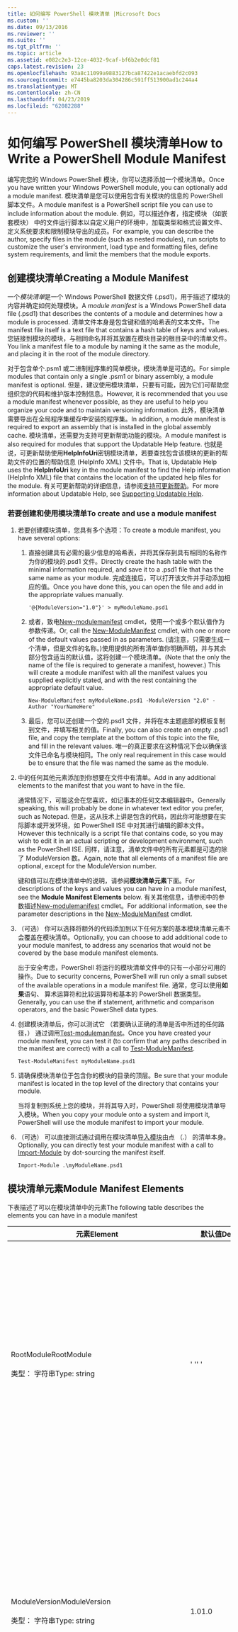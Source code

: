 ```yaml
---
title: 如何编写 PowerShell 模块清单 |Microsoft Docs
ms.custom: ''
ms.date: 09/13/2016
ms.reviewer: ''
ms.suite: ''
ms.tgt_pltfrm: ''
ms.topic: article
ms.assetid: e082c2e3-12ce-4032-9caf-bf6b2e0dcf81
caps.latest.revision: 23
ms.openlocfilehash: 93a8c11099a9883127bca87422e1acaebfd2c093
ms.sourcegitcommit: e7445ba8203da304286c591ff513900ad1c244a4
ms.translationtype: MT
ms.contentlocale: zh-CN
ms.lasthandoff: 04/23/2019
ms.locfileid: "62082288"
---
```

# <a name="how-to-write-a-powershell-module-manifest"></a><span data-ttu-id="a55bb-102">如何编写 PowerShell 模块清单</span><span class="sxs-lookup"><span data-stu-id="a55bb-102">How to Write a PowerShell Module Manifest</span></span>

<span data-ttu-id="a55bb-103">编写完您的 Windows PowerShell 模块，你可以选择添加一个模块清单。</span><span class="sxs-lookup"><span data-stu-id="a55bb-103">Once you have written your Windows PowerShell module, you can optionally add a module manifest.</span></span> <span data-ttu-id="a55bb-104">模块清单是您可以使用包含有关模块的信息的 PowerShell 脚本文件。</span><span class="sxs-lookup"><span data-stu-id="a55bb-104">A module manifest is a PowerShell script file you can use to include information about the module.</span></span> <span data-ttu-id="a55bb-105">例如，可以描述作者，指定模块 （如嵌套模块） 中的文件运行脚本以自定义用户的环境中，加载类型和格式设置文件、 定义系统要求和限制模块导出的成员。</span><span class="sxs-lookup"><span data-stu-id="a55bb-105">For example, you can describe the author, specify files in the module (such as nested modules), run scripts to customize the user's environment, load type and formatting files, define system requirements, and limit the members that the module exports.</span></span>

## <a name="creating-a-module-manifest"></a><span data-ttu-id="a55bb-106">创建模块清单</span><span class="sxs-lookup"><span data-stu-id="a55bb-106">Creating a Module Manifest</span></span>

<span data-ttu-id="a55bb-107">一个*模块清单*是一个 Windows PowerShell 数据文件 (.psd1)，用于描述了模块的内容并确定如何处理模块。</span><span class="sxs-lookup"><span data-stu-id="a55bb-107">A *module manifest* is a Windows PowerShell data file (.psd1) that describes the contents of a module and determines how a module is processed.</span></span> <span data-ttu-id="a55bb-108">清单文件本身是包含键和值的哈希表的文本文件。</span><span class="sxs-lookup"><span data-stu-id="a55bb-108">The manifest file itself is a text file that contains a hash table of keys and values.</span></span> <span data-ttu-id="a55bb-109">您链接到模块的模块，与相同命名并将其放置在模块目录的根目录中的清单文件。</span><span class="sxs-lookup"><span data-stu-id="a55bb-109">You link a manifest file to a module by naming it the same as the module, and placing it in the root of the module directory.</span></span>

<span data-ttu-id="a55bb-110">对于包含单个.psm1 或二进制程序集的简单模块，模块清单是可选的。</span><span class="sxs-lookup"><span data-stu-id="a55bb-110">For simple modules that contain only a single .psm1 or binary assembly, a module manifest is optional.</span></span> <span data-ttu-id="a55bb-111">但是，建议使用模块清单，只要有可能，因为它们可帮助您组织您的代码和维护版本控制信息。</span><span class="sxs-lookup"><span data-stu-id="a55bb-111">However, it is recommended that you use a module manifest whenever possible, as they are useful to help you organize your code and to maintain versioning information.</span></span> <span data-ttu-id="a55bb-112">此外，模块清单需要导出在全局程序集缓存中安装的程序集。</span><span class="sxs-lookup"><span data-stu-id="a55bb-112">In addition, a module manifest is required to export an assembly that is installed in the global assembly cache.</span></span> <span data-ttu-id="a55bb-113">模块清单，还需要为支持可更新帮助功能的模块。</span><span class="sxs-lookup"><span data-stu-id="a55bb-113">A module manifest is also required for modules that support the Updatable Help feature.</span></span> <span data-ttu-id="a55bb-114">也就是说，可更新帮助使用**HelpInfoUri**密钥模块清单，若要查找包含该模块的更新的帮助文件的位置的帮助信息 (HelpInfo XML) 文件中。</span><span class="sxs-lookup"><span data-stu-id="a55bb-114">That is, Updatable Help uses the **HelpInfoUri** key in the module manifest to find the Help information (HelpInfo XML) file that contains the location of the updated help files for the module.</span></span> <span data-ttu-id="a55bb-115">有关可更新帮助的详细信息，请参阅[支持可更新帮助](./supporting-updatable-help.md)。</span><span class="sxs-lookup"><span data-stu-id="a55bb-115">For more information about Updatable Help, see [Supporting Updatable Help](./supporting-updatable-help.md).</span></span>

### <a name="to-create-and-use-a-module-manifest"></a><span data-ttu-id="a55bb-116">若要创建和使用模块清单</span><span class="sxs-lookup"><span data-stu-id="a55bb-116">To create and use a module manifest</span></span>

1. <span data-ttu-id="a55bb-117">若要创建模块清单，您具有多个选项：</span><span class="sxs-lookup"><span data-stu-id="a55bb-117">To create a module manifest, you have several options:</span></span>

   1. <span data-ttu-id="a55bb-118">直接创建具有必需的最少信息的哈希表，并将其保存到具有相同的名称作为你的模块的.psd1 文件。</span><span class="sxs-lookup"><span data-stu-id="a55bb-118">Directly create the hash table with the minimal information required, and save it to a .psd1 file that has the same name as your module.</span></span> <span data-ttu-id="a55bb-119">完成连接后，可以打开该文件并手动添加相应的值。</span><span class="sxs-lookup"><span data-stu-id="a55bb-119">Once you have done this, you can open the file and add in the appropriate values manually.</span></span>

      `'@{ModuleVersion="1.0"}' > myModuleName.psd1`

   2. <span data-ttu-id="a55bb-120">或者，致电[New-modulemanifest](/powershell/module/Microsoft.PowerShell.Core/New-ModuleManifest) cmdlet，使用一个或多个默认值作为参数传递。</span><span class="sxs-lookup"><span data-stu-id="a55bb-120">Or, call the [New-ModuleManifest](/powershell/module/Microsoft.PowerShell.Core/New-ModuleManifest) cmdlet, with one or more of the default values passed in as parameters.</span></span> <span data-ttu-id="a55bb-121">(请注意，只需要生成一个清单，但是文件的名称。)使用提供的所有清单值你明确声明，并与其余部分包含适当的默认值，这将创建一个模块清单。</span><span class="sxs-lookup"><span data-stu-id="a55bb-121">(Note that the only the name of the file is required to generate a manifest, however.) This will create a module manifest with all the manifest values you supplied explicitly stated, and with the rest containing the appropriate default value.</span></span>

      `New-ModuleManifest myModuleName.psd1 -ModuleVersion "2.0" -Author "YourNameHere"`

   3. <span data-ttu-id="a55bb-122">最后，您可以还创建一个空的.psd1 文件，并将在本主题底部的模板复制到文件，并填写相关的值。</span><span class="sxs-lookup"><span data-stu-id="a55bb-122">Finally, you can also create an empty .psd1 file, and copy the template at the bottom of this topic into the file, and fill in the relevant values.</span></span> <span data-ttu-id="a55bb-123">唯一的真正要求在这种情况下会以确保该文件已命名与模块相同。</span><span class="sxs-lookup"><span data-stu-id="a55bb-123">The only real requirement in this case would be to ensure that the file was named the same as the module.</span></span>

2. <span data-ttu-id="a55bb-124">中的任何其他元素添加到你想要在文件中有清单。</span><span class="sxs-lookup"><span data-stu-id="a55bb-124">Add in any additional elements to the manifest that you want to have in the file.</span></span>

   <span data-ttu-id="a55bb-125">通常情况下，可能这会在您喜欢，如记事本的任何文本编辑器中。</span><span class="sxs-lookup"><span data-stu-id="a55bb-125">Generally speaking, this will probably be done in whatever text editor you prefer, such as Notepad.</span></span> <span data-ttu-id="a55bb-126">但是，这从技术上讲是包含的代码，因此你可能想要在实际脚本或开发环境，如 PowerShell ISE 中对其进行编辑的脚本文件。</span><span class="sxs-lookup"><span data-stu-id="a55bb-126">However this technically is a script file that contains code, so you may wish to edit it in an actual scripting or development environment, such as the PowerShell ISE.</span></span> <span data-ttu-id="a55bb-127">同样，请注意，清单文件中的所有元素都是可选的除了 ModuleVersion 数。</span><span class="sxs-lookup"><span data-stu-id="a55bb-127">Again, note that all elements of a manifest file are optional, except for the ModuleVersion number.</span></span>

   <span data-ttu-id="a55bb-128">键和值可以在模块清单中的说明，请参阅**模块清单元素**下面。</span><span class="sxs-lookup"><span data-stu-id="a55bb-128">For descriptions of the keys and values you can have in a module manifest, see the **Module Manifest Elements** below.</span></span> <span data-ttu-id="a55bb-129">有关其他信息，请参阅中的参数描述[New-modulemanifest](/powershell/module/Microsoft.PowerShell.Core/New-ModuleManifest) cmdlet。</span><span class="sxs-lookup"><span data-stu-id="a55bb-129">For additional information, see the parameter descriptions in the  [New-ModuleManifest](/powershell/module/Microsoft.PowerShell.Core/New-ModuleManifest) cmdlet.</span></span>

3. <span data-ttu-id="a55bb-130">（可选） 你可以选择将额外的代码添加到以下任何方案的基本模块清单元素不会覆盖在模块清单。</span><span class="sxs-lookup"><span data-stu-id="a55bb-130">Optionally, you can choose to add additional code to your module manifest, to address any scenarios that would not be covered by the base module manifest elements.</span></span>

   <span data-ttu-id="a55bb-131">出于安全考虑，PowerShell 将运行的模块清单文件中的只有一小部分可用的操作。</span><span class="sxs-lookup"><span data-stu-id="a55bb-131">Due to security concerns, PowerShell will run only a small subset of the available operations in a module manifest file.</span></span> <span data-ttu-id="a55bb-132">通常，您可以使用**如果**语句、 算术运算符和比较运算符和基本的 PowerShell 数据类型。</span><span class="sxs-lookup"><span data-stu-id="a55bb-132">Generally, you can use the **if** statement, arithmetic and comparison operators, and the basic PowerShell data types.</span></span>

4. <span data-ttu-id="a55bb-133">创建模块清单后，你可以测试它 （若要确认正确的清单是否中所述的任何路径，） 通过调用[Test-modulemanifest](/powershell/module/Microsoft.PowerShell.Core/Test-ModuleManifest)。</span><span class="sxs-lookup"><span data-stu-id="a55bb-133">Once you have created your module manifest, you can test it (to confirm that any paths described in the manifest are correct) with a call to [Test-ModuleManifest](/powershell/module/Microsoft.PowerShell.Core/Test-ModuleManifest).</span></span>

   `Test-ModuleManifest myModuleName.psd1`

5. <span data-ttu-id="a55bb-134">请确保模块清单位于包含你的模块的目录的顶层。</span><span class="sxs-lookup"><span data-stu-id="a55bb-134">Be sure that your module manifest is located in the top level of the directory that contains your module.</span></span>

   <span data-ttu-id="a55bb-135">当将复制到系统上您的模块，并将其导入时，PowerShell 将使用模块清单导入模块。</span><span class="sxs-lookup"><span data-stu-id="a55bb-135">When you copy your module onto a system and import it, PowerShell will use the module manifest to import your module.</span></span>

6. <span data-ttu-id="a55bb-136">（可选） 可以直接测试通过调用在模块清单[导入模块](/powershell/module/Microsoft.PowerShell.Core/Import-Module)由点 （.） 的清单本身。</span><span class="sxs-lookup"><span data-stu-id="a55bb-136">Optionally, you can directly test your module manifest with a call to [Import-Module](/powershell/module/Microsoft.PowerShell.Core/Import-Module) by dot-sourcing the manifest itself.</span></span>

   `Import-Module .\myModuleName.psd1`

## <a name="module-manifest-elements"></a><span data-ttu-id="a55bb-137">模块清单元素</span><span class="sxs-lookup"><span data-stu-id="a55bb-137">Module Manifest Elements</span></span>

<span data-ttu-id="a55bb-138">下表描述了可以在模块清单中的元素</span><span class="sxs-lookup"><span data-stu-id="a55bb-138">The following table describes the elements you can have in a module manifest</span></span>

|<span data-ttu-id="a55bb-139">元素</span><span class="sxs-lookup"><span data-stu-id="a55bb-139">Element</span></span>|<span data-ttu-id="a55bb-140">默认值</span><span class="sxs-lookup"><span data-stu-id="a55bb-140">Default</span></span>|<span data-ttu-id="a55bb-141">说明</span><span class="sxs-lookup"><span data-stu-id="a55bb-141">Description</span></span>|
|-------------|-------------|-----------------|
|<span data-ttu-id="a55bb-142">RootModule</span><span class="sxs-lookup"><span data-stu-id="a55bb-142">RootModule</span></span><br /><br /> <span data-ttu-id="a55bb-143">类型： 字符串</span><span class="sxs-lookup"><span data-stu-id="a55bb-143">Type: string</span></span>|<span data-ttu-id="a55bb-144">' '</span><span class="sxs-lookup"><span data-stu-id="a55bb-144">' '</span></span>|<span data-ttu-id="a55bb-145">脚本模块或二进制模块文件与此清单相关联。</span><span class="sxs-lookup"><span data-stu-id="a55bb-145">Script module or binary module file associated with this manifest.</span></span> <span data-ttu-id="a55bb-146">以前版本的 PowerShell 称为 ModuleToProcess 此元素。</span><span class="sxs-lookup"><span data-stu-id="a55bb-146">Previous versions of PowerShell called this element the ModuleToProcess.</span></span><br /><br /> <span data-ttu-id="a55bb-147">可能的根模块的类型可以为空 (这会使这**清单**模块)，脚本模块的名称 (.psm1，这样，您**脚本**模块)，或二进制模块 （.exe 或.dll 的名称这使它成为**二进制**模块)。</span><span class="sxs-lookup"><span data-stu-id="a55bb-147">Possible types for the root module can be empty (which will make this a **Manifest** module), the name of a script module (.psm1, which makes this a **Script** module), or the name of a binary module (.exe or .dll, which makes this a **Binary** module).</span></span> <span data-ttu-id="a55bb-148">在此元素中放置一个模块清单 (.psd1) 或脚本文件 (.ps1) 的名称会导致错误发生。</span><span class="sxs-lookup"><span data-stu-id="a55bb-148">Placing the name of a module manifest (.psd1) or a script file (.ps1) in this element will cause an error to occur.</span></span>|
|<span data-ttu-id="a55bb-149">ModuleVersion</span><span class="sxs-lookup"><span data-stu-id="a55bb-149">ModuleVersion</span></span><br /><br /> <span data-ttu-id="a55bb-150">类型： 字符串</span><span class="sxs-lookup"><span data-stu-id="a55bb-150">Type: string</span></span>|<span data-ttu-id="a55bb-151">1.0</span><span class="sxs-lookup"><span data-stu-id="a55bb-151">1.0</span></span>|<span data-ttu-id="a55bb-152">此模块的版本号。</span><span class="sxs-lookup"><span data-stu-id="a55bb-152">Version number of this module.</span></span> <span data-ttu-id="a55bb-153">字符串必须能够将转换为 [System.Version]。</span><span class="sxs-lookup"><span data-stu-id="a55bb-153">The string must be able to convert to [System.Version].</span></span> <span data-ttu-id="a55bb-154">也就是说，#。 #。 #。 #。 #。</span><span class="sxs-lookup"><span data-stu-id="a55bb-154">That is, '#.#.#.#.#'.</span></span> <span data-ttu-id="a55bb-155">`Import-Module` 将加载找到的第一个模块 **$psModulePath** ，其中的名称匹配，但至少高 ModuleVersion，作为`-MinimumVersion`参数。</span><span class="sxs-lookup"><span data-stu-id="a55bb-155">`Import-Module` will load the first module it finds on the **$psModulePath** that matches the name, and has at least as high a ModuleVersion, as the `-MinimumVersion` parameter.</span></span> <span data-ttu-id="a55bb-156">若要导入特定版本，请使用`-RequiredVersion`参数，而是。</span><span class="sxs-lookup"><span data-stu-id="a55bb-156">To import a specific version, use the`-RequiredVersion` parameter, instead.</span></span><br /><br /> <span data-ttu-id="a55bb-157">示例： `ModuleVersion = '1.0'`</span><span class="sxs-lookup"><span data-stu-id="a55bb-157">Example: `ModuleVersion = '1.0'`</span></span>|
|<span data-ttu-id="a55bb-158">GUID</span><span class="sxs-lookup"><span data-stu-id="a55bb-158">GUID</span></span><br /><br /> <span data-ttu-id="a55bb-159">类型： 字符串</span><span class="sxs-lookup"><span data-stu-id="a55bb-159">Type: string</span></span>|<span data-ttu-id="a55bb-160">自动生成 GUID</span><span class="sxs-lookup"><span data-stu-id="a55bb-160">Autogenerated GUID</span></span>|<span data-ttu-id="a55bb-161">用于唯一标识此模块的 ID。</span><span class="sxs-lookup"><span data-stu-id="a55bb-161">ID used to uniquely identify this module.</span></span> <span data-ttu-id="a55bb-162">请注意，不能当前导入模块的 GUID。</span><span class="sxs-lookup"><span data-stu-id="a55bb-162">Note that you cannot currently import a module by GUID.</span></span><br /><br /> <span data-ttu-id="a55bb-163">示例： `GUID = 'cfc45206-1e49-459d-a8ad-5b571ef94857'`</span><span class="sxs-lookup"><span data-stu-id="a55bb-163">Example: `GUID = 'cfc45206-1e49-459d-a8ad-5b571ef94857'`</span></span>|
|<span data-ttu-id="a55bb-164">作者</span><span class="sxs-lookup"><span data-stu-id="a55bb-164">Author</span></span><br /><br /> <span data-ttu-id="a55bb-165">类型： 字符串</span><span class="sxs-lookup"><span data-stu-id="a55bb-165">Type: string</span></span>|<span data-ttu-id="a55bb-166">无</span><span class="sxs-lookup"><span data-stu-id="a55bb-166">None</span></span>|<span data-ttu-id="a55bb-167">此模块的作者。</span><span class="sxs-lookup"><span data-stu-id="a55bb-167">Author of this module.</span></span><br /><br /> <span data-ttu-id="a55bb-168">示例： `Author = 'AuthorNameHere'`</span><span class="sxs-lookup"><span data-stu-id="a55bb-168">Example: `Author = 'AuthorNameHere'`</span></span>|
|<span data-ttu-id="a55bb-169">CompanyName</span><span class="sxs-lookup"><span data-stu-id="a55bb-169">CompanyName</span></span><br /><br /> <span data-ttu-id="a55bb-170">类型： 字符串</span><span class="sxs-lookup"><span data-stu-id="a55bb-170">Type: string</span></span>|<span data-ttu-id="a55bb-171">Unknown</span><span class="sxs-lookup"><span data-stu-id="a55bb-171">Unknown</span></span>|<span data-ttu-id="a55bb-172">公司或供应商联系，此模块。</span><span class="sxs-lookup"><span data-stu-id="a55bb-172">Company or vendor of this module.</span></span><br /><br /> <span data-ttu-id="a55bb-173">示例： `CompanyName = 'Fabrikam'`</span><span class="sxs-lookup"><span data-stu-id="a55bb-173">Example: `CompanyName = 'Fabrikam'`</span></span>|
|<span data-ttu-id="a55bb-174">版权</span><span class="sxs-lookup"><span data-stu-id="a55bb-174">Copyright</span></span><br /><br /> <span data-ttu-id="a55bb-175">类型： 字符串</span><span class="sxs-lookup"><span data-stu-id="a55bb-175">Type: string</span></span>|<span data-ttu-id="a55bb-176">（c) [currentYear] [作者]。</span><span class="sxs-lookup"><span data-stu-id="a55bb-176">(c) [currentYear] [Author].</span></span> <span data-ttu-id="a55bb-177">保留所有权利。</span><span class="sxs-lookup"><span data-stu-id="a55bb-177">All rights reserved.</span></span>|<span data-ttu-id="a55bb-178">此模块的版权声明。</span><span class="sxs-lookup"><span data-stu-id="a55bb-178">Copyright statement for this module.</span></span><br /><br /> <span data-ttu-id="a55bb-179">示例： `Copyright = '2016 AuthorName. All rights reserved.'`</span><span class="sxs-lookup"><span data-stu-id="a55bb-179">Example: `Copyright = '2016 AuthorName. All rights reserved.'`</span></span>|
|<span data-ttu-id="a55bb-180">说明</span><span class="sxs-lookup"><span data-stu-id="a55bb-180">Description</span></span><br /><br /> <span data-ttu-id="a55bb-181">类型： 字符串</span><span class="sxs-lookup"><span data-stu-id="a55bb-181">Type: string</span></span>|<span data-ttu-id="a55bb-182">' '</span><span class="sxs-lookup"><span data-stu-id="a55bb-182">' '</span></span>|<span data-ttu-id="a55bb-183">此模块提供的功能的说明。</span><span class="sxs-lookup"><span data-stu-id="a55bb-183">Description of the functionality provided by this module.</span></span><br /><br /> <span data-ttu-id="a55bb-184">示例： `Description = 'This is a description of a module.'`</span><span class="sxs-lookup"><span data-stu-id="a55bb-184">Example: `Description = 'This is a description of a module.'`</span></span>|
|<span data-ttu-id="a55bb-185">PowerShellVersion</span><span class="sxs-lookup"><span data-stu-id="a55bb-185">PowerShellVersion</span></span><br /><br /> <span data-ttu-id="a55bb-186">类型： 字符串</span><span class="sxs-lookup"><span data-stu-id="a55bb-186">Type: string</span></span>|<span data-ttu-id="a55bb-187">' '</span><span class="sxs-lookup"><span data-stu-id="a55bb-187">' '</span></span>|<span data-ttu-id="a55bb-188">此模块所需的 Windows PowerShell 引擎的最低版本。</span><span class="sxs-lookup"><span data-stu-id="a55bb-188">Minimum version of the Windows PowerShell engine required by this module.</span></span> <span data-ttu-id="a55bb-189">当前有效的值为 1.0、 2.0、 3.0、 4.0 和 5.0。</span><span class="sxs-lookup"><span data-stu-id="a55bb-189">Current valid values are 1.0, 2.0, 3.0, 4.0, and 5.0.</span></span><br /><br /> <span data-ttu-id="a55bb-190">示例： `PowerShellVersion = '5.0'`</span><span class="sxs-lookup"><span data-stu-id="a55bb-190">Example: `PowerShellVersion = '5.0'`</span></span>|
|<span data-ttu-id="a55bb-191">PowerShellHostName</span><span class="sxs-lookup"><span data-stu-id="a55bb-191">PowerShellHostName</span></span><br /><br /> <span data-ttu-id="a55bb-192">类型： 字符串</span><span class="sxs-lookup"><span data-stu-id="a55bb-192">Type: string</span></span>|<span data-ttu-id="a55bb-193">' '</span><span class="sxs-lookup"><span data-stu-id="a55bb-193">' '</span></span>|<span data-ttu-id="a55bb-194">指定 Windows PowerShell 主机所需的模块的名称。</span><span class="sxs-lookup"><span data-stu-id="a55bb-194">Specifies the name of the Windows PowerShell host that is required by the module.</span></span> <span data-ttu-id="a55bb-195">通过 Windows PowerShell 提供此名称。</span><span class="sxs-lookup"><span data-stu-id="a55bb-195">This name is provided by Windows PowerShell.</span></span> <span data-ttu-id="a55bb-196">若要在程序中查找主机程序的名称，请键入： `$host.name` 。</span><span class="sxs-lookup"><span data-stu-id="a55bb-196">To find the name of a host program, in the program, type: `$host.name` .</span></span><br /><br /> <span data-ttu-id="a55bb-197">示例： `PowerShellHostName = 'Windows PowerShell ISE Host'`</span><span class="sxs-lookup"><span data-stu-id="a55bb-197">Example: `PowerShellHostName = 'Windows PowerShell ISE Host'`</span></span>|
|<span data-ttu-id="a55bb-198">PowerShellHostVersion</span><span class="sxs-lookup"><span data-stu-id="a55bb-198">PowerShellHostVersion</span></span><br /><br /> <span data-ttu-id="a55bb-199">类型： 字符串</span><span class="sxs-lookup"><span data-stu-id="a55bb-199">Type: string</span></span>|<span data-ttu-id="a55bb-200">' '</span><span class="sxs-lookup"><span data-stu-id="a55bb-200">' '</span></span>|<span data-ttu-id="a55bb-201">此模块所需的 Windows PowerShell 主机的最低版本。</span><span class="sxs-lookup"><span data-stu-id="a55bb-201">Minimum version of the Windows PowerShell host required by this module.</span></span><br /><br /> <span data-ttu-id="a55bb-202">示例： `PowerShellHostVersion = '2.0'`</span><span class="sxs-lookup"><span data-stu-id="a55bb-202">Example: `PowerShellHostVersion = '2.0'`</span></span>|
|<span data-ttu-id="a55bb-203">DotNetFrameworkVersion</span><span class="sxs-lookup"><span data-stu-id="a55bb-203">DotNetFrameworkVersion</span></span><br /><br /> <span data-ttu-id="a55bb-204">类型： 字符串</span><span class="sxs-lookup"><span data-stu-id="a55bb-204">Type: string</span></span>|<span data-ttu-id="a55bb-205">' '</span><span class="sxs-lookup"><span data-stu-id="a55bb-205">' '</span></span>|<span data-ttu-id="a55bb-206">此模块所需的 Microsoft.NET Framework 最低版本。</span><span class="sxs-lookup"><span data-stu-id="a55bb-206">Minimum version of Microsoft .NET Framework required by this module.</span></span><br /><br /> <span data-ttu-id="a55bb-207">示例： `DotNetFrameworkVersion = '3.5'`</span><span class="sxs-lookup"><span data-stu-id="a55bb-207">Example: `DotNetFrameworkVersion = '3.5'`</span></span>|
|<span data-ttu-id="a55bb-208">CLRVersion</span><span class="sxs-lookup"><span data-stu-id="a55bb-208">CLRVersion</span></span><br /><br /> <span data-ttu-id="a55bb-209">类型： 字符串</span><span class="sxs-lookup"><span data-stu-id="a55bb-209">Type: string</span></span>|<span data-ttu-id="a55bb-210">' '</span><span class="sxs-lookup"><span data-stu-id="a55bb-210">' '</span></span>|<span data-ttu-id="a55bb-211">公共语言运行时 (CLR) 所需的此模块的最低版本。</span><span class="sxs-lookup"><span data-stu-id="a55bb-211">Minimum version of the common language runtime (CLR) required by this module.</span></span><br /><br /> <span data-ttu-id="a55bb-212">示例： `CLRVersion = '3.5'`</span><span class="sxs-lookup"><span data-stu-id="a55bb-212">Example: `CLRVersion = '3.5'`</span></span>|
|<span data-ttu-id="a55bb-213">ProcessorArchitecture</span><span class="sxs-lookup"><span data-stu-id="a55bb-213">ProcessorArchitecture</span></span><br /><br /> <span data-ttu-id="a55bb-214">类型： 字符串</span><span class="sxs-lookup"><span data-stu-id="a55bb-214">Type: string</span></span>|<span data-ttu-id="a55bb-215">' '</span><span class="sxs-lookup"><span data-stu-id="a55bb-215">' '</span></span>|<span data-ttu-id="a55bb-216">处理器体系结构 （无、 X86 Amd64） 所需的此模块。</span><span class="sxs-lookup"><span data-stu-id="a55bb-216">Processor architecture (None, X86, Amd64) required by this module.</span></span> <span data-ttu-id="a55bb-217">有效值为 x86、AMD64、IA64 和 None（未知或未指定）。</span><span class="sxs-lookup"><span data-stu-id="a55bb-217">Valid values are x86, AMD64, IA64, and None (unknown or unspecified).</span></span><br /><br /> <span data-ttu-id="a55bb-218">示例： `ProcessorArchitecture = 'x86'`</span><span class="sxs-lookup"><span data-stu-id="a55bb-218">Example: `ProcessorArchitecture = 'x86'`</span></span>|
|<span data-ttu-id="a55bb-219">RequiredModules</span><span class="sxs-lookup"><span data-stu-id="a55bb-219">RequiredModules</span></span><br /><br /> <span data-ttu-id="a55bb-220">类型: [字符串 []]</span><span class="sxs-lookup"><span data-stu-id="a55bb-220">Type: [string[]]</span></span>|<span data-ttu-id="a55bb-221">@()</span><span class="sxs-lookup"><span data-stu-id="a55bb-221">@()</span></span>|<span data-ttu-id="a55bb-222">必须导入到全局环境之前导入此模块的模块。</span><span class="sxs-lookup"><span data-stu-id="a55bb-222">Modules that must be imported into the global environment prior to importing this module.</span></span> <span data-ttu-id="a55bb-223">这将加载列出，除非它们已加载任何模块。</span><span class="sxs-lookup"><span data-stu-id="a55bb-223">This will load any modules listed unless they have already been loaded.</span></span> <span data-ttu-id="a55bb-224">（例如，某些模块可能已加载的另一个模块。）。</span><span class="sxs-lookup"><span data-stu-id="a55bb-224">(For example, some modules may already be loaded by a different module.).</span></span> <span data-ttu-id="a55bb-225">还有可能要指定特定版本进行加载时，使用`RequiredVersion`而非`ModuleVersion`。</span><span class="sxs-lookup"><span data-stu-id="a55bb-225">It is also possible to specify a specific version to load using `RequiredVersion` rather than `ModuleVersion`.</span></span> <span data-ttu-id="a55bb-226">当使用`ModuleVersion`它会加载最少的指定的版本可用的最新版本。</span><span class="sxs-lookup"><span data-stu-id="a55bb-226">When using `ModuleVersion` it will load the newest version available with a minimum of the version specified.</span></span><br /><br /> <span data-ttu-id="a55bb-227">示例： `RequiredModules = @(@{ModuleName="myDependentModule"; ModuleVersion="2.0"; Guid="cfc45206-1e49-459d-a8ad-5b571ef94857"})`</span><span class="sxs-lookup"><span data-stu-id="a55bb-227">Example: `RequiredModules = @(@{ModuleName="myDependentModule"; ModuleVersion="2.0"; Guid="cfc45206-1e49-459d-a8ad-5b571ef94857"})`</span></span><br /><br /> <span data-ttu-id="a55bb-228">示例： `RequiredModules = @(@{ModuleName="myDependentModule"; RequiredVersion="1.5"; Guid="cfc45206-1e49-459d-a8ad-5b571ef94857"})`</span><span class="sxs-lookup"><span data-stu-id="a55bb-228">Example: `RequiredModules = @(@{ModuleName="myDependentModule"; RequiredVersion="1.5"; Guid="cfc45206-1e49-459d-a8ad-5b571ef94857"})`</span></span>|
|<span data-ttu-id="a55bb-229">RequiredAssemblies</span><span class="sxs-lookup"><span data-stu-id="a55bb-229">RequiredAssemblies</span></span><br /><br /> <span data-ttu-id="a55bb-230">类型: [字符串 []]</span><span class="sxs-lookup"><span data-stu-id="a55bb-230">Type: [string[]]</span></span>|<span data-ttu-id="a55bb-231">@()</span><span class="sxs-lookup"><span data-stu-id="a55bb-231">@()</span></span>|<span data-ttu-id="a55bb-232">必须在导入此模块之前加载的程序集。</span><span class="sxs-lookup"><span data-stu-id="a55bb-232">Assemblies that must be loaded prior to importing this module.</span></span><br /><br /> <span data-ttu-id="a55bb-233">请注意，与不同的 RequiredModules，PowerShell 将加载 RequiredAssemblies 是否尚未加载。</span><span class="sxs-lookup"><span data-stu-id="a55bb-233">Note that unlike RequiredModules, PowerShell will load the RequiredAssemblies if they are not already loaded.</span></span>|
|<span data-ttu-id="a55bb-234">ScriptsToProcess</span><span class="sxs-lookup"><span data-stu-id="a55bb-234">ScriptsToProcess</span></span><br /><br /> <span data-ttu-id="a55bb-235">类型: [字符串 []]</span><span class="sxs-lookup"><span data-stu-id="a55bb-235">Type: [string[]]</span></span>|<span data-ttu-id="a55bb-236">@()</span><span class="sxs-lookup"><span data-stu-id="a55bb-236">@()</span></span>|<span data-ttu-id="a55bb-237">导入模块调用方的会话状态中运行的脚本 (.ps1) 文件。</span><span class="sxs-lookup"><span data-stu-id="a55bb-237">Script (.ps1) files that are run in the caller's session state when the module is imported.</span></span> <span data-ttu-id="a55bb-238">这可能是全局会话状态的或对于嵌套模块，另一个模块的会话状态。</span><span class="sxs-lookup"><span data-stu-id="a55bb-238">This could be the global session state or, for nested modules, the session state of another module.</span></span> <span data-ttu-id="a55bb-239">可以使用这些脚本来准备环境，就像您可能会使用登录脚本。</span><span class="sxs-lookup"><span data-stu-id="a55bb-239">You can use these scripts to prepare an environment just as you might use a login script.</span></span><br /><br /> <span data-ttu-id="a55bb-240">在任何清单中列出的模块加载之前运行这些脚本。</span><span class="sxs-lookup"><span data-stu-id="a55bb-240">These scripts are run before any of the modules listed in the manifest are loaded.</span></span>|
|<span data-ttu-id="a55bb-241">TypesToProcess</span><span class="sxs-lookup"><span data-stu-id="a55bb-241">TypesToProcess</span></span><br /><br /> <span data-ttu-id="a55bb-242">类型: [对象 []]</span><span class="sxs-lookup"><span data-stu-id="a55bb-242">Type: [Object[]]</span></span>|<span data-ttu-id="a55bb-243">@()</span><span class="sxs-lookup"><span data-stu-id="a55bb-243">@()</span></span>|<span data-ttu-id="a55bb-244">键入要导入此模块时加载的文件 (.ps1xml)。</span><span class="sxs-lookup"><span data-stu-id="a55bb-244">Type files (.ps1xml) to be loaded when importing this module.</span></span>|
|<span data-ttu-id="a55bb-245">FormatsToProcess</span><span class="sxs-lookup"><span data-stu-id="a55bb-245">FormatsToProcess</span></span><br /><br /> <span data-ttu-id="a55bb-246">类型: [对象 []]</span><span class="sxs-lookup"><span data-stu-id="a55bb-246">Type: [Object[]]</span></span>|<span data-ttu-id="a55bb-247">@()</span><span class="sxs-lookup"><span data-stu-id="a55bb-247">@()</span></span>|<span data-ttu-id="a55bb-248">设置文件 (.ps1xml) 导入此模块时要加载的格式。</span><span class="sxs-lookup"><span data-stu-id="a55bb-248">Format files (.ps1xml) to be loaded when importing this module.</span></span>|
|<span data-ttu-id="a55bb-249">NestedModules</span><span class="sxs-lookup"><span data-stu-id="a55bb-249">NestedModules</span></span><br /><br /> <span data-ttu-id="a55bb-250">类型: [对象 []]</span><span class="sxs-lookup"><span data-stu-id="a55bb-250">Type: [Object[]]</span></span>|<span data-ttu-id="a55bb-251">@()</span><span class="sxs-lookup"><span data-stu-id="a55bb-251">@()</span></span>|<span data-ttu-id="a55bb-252">若要作为嵌套模块的 RootModule/ModuleToProcess 中指定的模块导入的模块。</span><span class="sxs-lookup"><span data-stu-id="a55bb-252">Modules to import as nested modules of the module specified in RootModule/ModuleToProcess.</span></span><br /><br /> <span data-ttu-id="a55bb-253">将模块名称添加到此元素是类似于调用`Import-Module`从脚本或程序集代码中。</span><span class="sxs-lookup"><span data-stu-id="a55bb-253">Adding a module name to this element is similar to calling `Import-Module` from within your script or assembly code.</span></span> <span data-ttu-id="a55bb-254">主要区别是，它是更轻松地查看什么要加载此处清单文件中。</span><span class="sxs-lookup"><span data-stu-id="a55bb-254">The main difference is that it's easier to see what you are loading here in the manifest file.</span></span> <span data-ttu-id="a55bb-255">此外，如果无法在此处加载模块，你将尚未具有加载实际模块。</span><span class="sxs-lookup"><span data-stu-id="a55bb-255">Also, if a module fails to load here, you will not yet have loaded your actual module.</span></span><br /><br /> <span data-ttu-id="a55bb-256">除了其他模块，你可能会加载以下脚本 (.ps1) 文件。</span><span class="sxs-lookup"><span data-stu-id="a55bb-256">In addition to other modules, you may also load script (.ps1) files here.</span></span> <span data-ttu-id="a55bb-257">这些文件将在根模块的上下文中执行。</span><span class="sxs-lookup"><span data-stu-id="a55bb-257">These files will execute in the context of the root module.</span></span> <span data-ttu-id="a55bb-258">（这相当于圆点溯源根模块中的脚本。）</span><span class="sxs-lookup"><span data-stu-id="a55bb-258">(This is equivalent to dot sourcing the script in your root module.)</span></span>|
|<span data-ttu-id="a55bb-259">FunctionsToExport</span><span class="sxs-lookup"><span data-stu-id="a55bb-259">FunctionsToExport</span></span><br /><br /> <span data-ttu-id="a55bb-260">键入：字符串</span><span class="sxs-lookup"><span data-stu-id="a55bb-260">Type: String</span></span>|<span data-ttu-id="a55bb-261">'\*'</span><span class="sxs-lookup"><span data-stu-id="a55bb-261">'\*'</span></span>|<span data-ttu-id="a55bb-262">指定到调用方的会话状态模块导出 （允许使用的字符的通配符） 的函数。</span><span class="sxs-lookup"><span data-stu-id="a55bb-262">Specifies the functions that the module exports (wildcard characters are permitted) to the caller's session state.</span></span> <span data-ttu-id="a55bb-263">默认情况下，导出的所有函数。</span><span class="sxs-lookup"><span data-stu-id="a55bb-263">By default, all functions are exported.</span></span> <span data-ttu-id="a55bb-264">可以使用此密钥来限制由模块导出的函数。</span><span class="sxs-lookup"><span data-stu-id="a55bb-264">You can use this key to restrict the functions that are exported by the module.</span></span><br /><br /> <span data-ttu-id="a55bb-265">调用方的会话状态可以是全局会话状态的或对于嵌套模块，另一个模块的会话状态。</span><span class="sxs-lookup"><span data-stu-id="a55bb-265">The caller's session state can be the global session state or, for nested modules, the session state of another module.</span></span> <span data-ttu-id="a55bb-266">当链接嵌套的模块，通过嵌套模块导出的所有函数都导出到全局会话状态中，除非使用 FunctionsToExport 密钥链中的模块将限制为该函数。</span><span class="sxs-lookup"><span data-stu-id="a55bb-266">When chaining nested modules, all functions that are exported by a nested module will be exported to the global session state unless a module in the chain restricts the function by using the FunctionsToExport key.</span></span><br /><br /> <span data-ttu-id="a55bb-267">如果清单还将导出的函数的别名，此密钥 AliasesToExport 键，可以删除其别名列出的函数，但此键不能将函数的别名添加到列表。</span><span class="sxs-lookup"><span data-stu-id="a55bb-267">If the manifest also exports aliases for the functions, this key can remove functions whose aliases are listed in the AliasesToExport key, but this key cannot add function aliases to the list.</span></span>|
|<span data-ttu-id="a55bb-268">CmdletsToExport</span><span class="sxs-lookup"><span data-stu-id="a55bb-268">CmdletsToExport</span></span><br /><br /> <span data-ttu-id="a55bb-269">键入：字符串</span><span class="sxs-lookup"><span data-stu-id="a55bb-269">Type: String</span></span>|<span data-ttu-id="a55bb-270">'\*'</span><span class="sxs-lookup"><span data-stu-id="a55bb-270">'\*'</span></span>|<span data-ttu-id="a55bb-271">指定模块导出 （允许使用的字符的通配符） 的 cmdlet。</span><span class="sxs-lookup"><span data-stu-id="a55bb-271">Specifies the cmdlets that the module exports (wildcard characters are permitted).</span></span> <span data-ttu-id="a55bb-272">默认情况下，导出所有 cmdlet。</span><span class="sxs-lookup"><span data-stu-id="a55bb-272">By default, all cmdlets are exported.</span></span> <span data-ttu-id="a55bb-273">可以使用此密钥来限制由模块导出的 cmdlet。</span><span class="sxs-lookup"><span data-stu-id="a55bb-273">You can use this key to restrict the cmdlets that are exported by the module.</span></span><br /><br /> <span data-ttu-id="a55bb-274">调用方的会话状态可以是全局会话状态的或对于嵌套模块，另一个模块的会话状态。</span><span class="sxs-lookup"><span data-stu-id="a55bb-274">The caller's session state can be the global session state or, for nested modules, the session state of another module.</span></span> <span data-ttu-id="a55bb-275">当您要串联嵌套的模块时，通过嵌套模块导出的所有 cmdlet 将最终都导出到全局会话状态除非通过使用 CmdletsToExport 密钥链中的模块将限制为该 cmdlet。</span><span class="sxs-lookup"><span data-stu-id="a55bb-275">When you are chaining nested modules, all cmdlets that are exported by a nested module will be ultimately exported to the global session state unless a module in the chain restricts the cmdlet by using the CmdletsToExport key.</span></span><br /><br /> <span data-ttu-id="a55bb-276">如果清单也会导出别名的 cmdlet，此密钥可以 AliasesToExport 键，删除列出其别名的 cmdlet，但此键不能将 cmdlet 别名添加到列表。</span><span class="sxs-lookup"><span data-stu-id="a55bb-276">If the manifest also exports aliases for the cmdlets, this key can remove cmdlets whose aliases are listed in the AliasesToExport key, but this key cannot add cmdlet aliases to the list.</span></span>|
|<span data-ttu-id="a55bb-277">VariablesToExport</span><span class="sxs-lookup"><span data-stu-id="a55bb-277">VariablesToExport</span></span><br /><br /> <span data-ttu-id="a55bb-278">键入：字符串</span><span class="sxs-lookup"><span data-stu-id="a55bb-278">Type: String</span></span>|<span data-ttu-id="a55bb-279">'\*'</span><span class="sxs-lookup"><span data-stu-id="a55bb-279">'\*'</span></span>|<span data-ttu-id="a55bb-280">指定到调用方的会话状态模块导出 （允许使用的字符的通配符） 的变量。</span><span class="sxs-lookup"><span data-stu-id="a55bb-280">Specifies the variables that the module exports (wildcard characters are permitted) to the caller's session state.</span></span> <span data-ttu-id="a55bb-281">默认情况下，导出所有变量。</span><span class="sxs-lookup"><span data-stu-id="a55bb-281">By default, all variables are exported.</span></span> <span data-ttu-id="a55bb-282">可以使用此密钥来限制由模块导出的变量。</span><span class="sxs-lookup"><span data-stu-id="a55bb-282">You can use this key to restrict the variables that are exported by the module.</span></span><br /><br /> <span data-ttu-id="a55bb-283">调用方的会话状态可以是全局会话状态的或对于嵌套模块，另一个模块的会话状态。</span><span class="sxs-lookup"><span data-stu-id="a55bb-283">The caller's session state can be the global session state or, for nested modules, the session state of another module.</span></span> <span data-ttu-id="a55bb-284">当您要串联嵌套的模块时，嵌套模块导出的所有变量都导出到全局会话状态中，除非使用 VariablesToExport 密钥链中的模块将限制为该变量。</span><span class="sxs-lookup"><span data-stu-id="a55bb-284">When you are chaining nested modules, all variables that are exported by a nested module will be exported to the global session state unless a module in the chain restricts the variable by using the VariablesToExport key.</span></span><br /><br /> <span data-ttu-id="a55bb-285">如果清单也会导出别名的变量，此密钥可以 AliasesToExport 键，删除列出其别名的变量，但此键不能将变量的别名添加到列表。</span><span class="sxs-lookup"><span data-stu-id="a55bb-285">If the manifest also exports aliases for the variables, this key can remove variables whose aliases are listed in the AliasesToExport key, but this key cannot add variable aliases to the list.</span></span>|
|<span data-ttu-id="a55bb-286">AliasesToExport</span><span class="sxs-lookup"><span data-stu-id="a55bb-286">AliasesToExport</span></span><br /><br /> <span data-ttu-id="a55bb-287">键入：字符串</span><span class="sxs-lookup"><span data-stu-id="a55bb-287">Type: String</span></span>|<span data-ttu-id="a55bb-288">'\*'</span><span class="sxs-lookup"><span data-stu-id="a55bb-288">'\*'</span></span>|<span data-ttu-id="a55bb-289">到调用方的会话状态指定模块导出 （允许使用的字符的通配符） 的别名。</span><span class="sxs-lookup"><span data-stu-id="a55bb-289">Specifies the aliases that the module exports (wildcard characters are permitted) to the caller's session state.</span></span> <span data-ttu-id="a55bb-290">默认情况下，导出所有别名。</span><span class="sxs-lookup"><span data-stu-id="a55bb-290">By default, all aliases are exported.</span></span> <span data-ttu-id="a55bb-291">可以使用此密钥来限制由模块导出的别名。</span><span class="sxs-lookup"><span data-stu-id="a55bb-291">You can use this key to restrict the aliases that are exported by the module.</span></span><br /><br /> <span data-ttu-id="a55bb-292">调用方的会话状态可以是全局会话状态的或对于嵌套模块，另一个模块的会话状态。</span><span class="sxs-lookup"><span data-stu-id="a55bb-292">The caller's session state can be the global session state or, for nested modules, the session state of another module.</span></span> <span data-ttu-id="a55bb-293">当您要串联嵌套的模块时，嵌套模块导出的所有别名将最终都导出到全局会话状态除非通过使用 AliasesToExport 密钥链中的模块将限制为该别名。</span><span class="sxs-lookup"><span data-stu-id="a55bb-293">When you are chaining nested modules, all aliases that are exported by a nested module will be ultimately exported to the global session state unless a module in the chain restricts the alias by using the AliasesToExport key.</span></span>|
|<span data-ttu-id="a55bb-294">ModuleList</span><span class="sxs-lookup"><span data-stu-id="a55bb-294">ModuleList</span></span><br /><br /> <span data-ttu-id="a55bb-295">类型: [字符串 []]</span><span class="sxs-lookup"><span data-stu-id="a55bb-295">Type: [string[]]</span></span>|<span data-ttu-id="a55bb-296">@()</span><span class="sxs-lookup"><span data-stu-id="a55bb-296">@()</span></span>|<span data-ttu-id="a55bb-297">指定与此模块，它们打包在所有模块。</span><span class="sxs-lookup"><span data-stu-id="a55bb-297">Specifies all the modules that are packaged with this module.</span></span> <span data-ttu-id="a55bb-298">可以使用模块名称和 GUID 的密钥中输入名称 （以逗号分隔字符串） 或哈希表作为这些模块。</span><span class="sxs-lookup"><span data-stu-id="a55bb-298">These modules can be entered by name (a comma-separated string) or as a hash table with ModuleName and GUID keys.</span></span> <span data-ttu-id="a55bb-299">哈希表也可能具有一个可选的 ModuleVersion 密钥。</span><span class="sxs-lookup"><span data-stu-id="a55bb-299">The hash table can also have an optional ModuleVersion key.</span></span> <span data-ttu-id="a55bb-300">ModuleList 键专门用于充当模块清单。</span><span class="sxs-lookup"><span data-stu-id="a55bb-300">The ModuleList key is designed to act as a module inventory.</span></span> <span data-ttu-id="a55bb-301">这些模块不会自动处理。</span><span class="sxs-lookup"><span data-stu-id="a55bb-301">These modules are not automatically processed.</span></span>|
|<span data-ttu-id="a55bb-302">文件列表</span><span class="sxs-lookup"><span data-stu-id="a55bb-302">FileList</span></span><br /><br /> <span data-ttu-id="a55bb-303">类型: [字符串 []]</span><span class="sxs-lookup"><span data-stu-id="a55bb-303">Type: [string[]]</span></span>|<span data-ttu-id="a55bb-304">@()</span><span class="sxs-lookup"><span data-stu-id="a55bb-304">@()</span></span>|<span data-ttu-id="a55bb-305">与此模块打包在一起的所有文件的列表。</span><span class="sxs-lookup"><span data-stu-id="a55bb-305">List of all files packaged with this module.</span></span> <span data-ttu-id="a55bb-306">使用 ModuleList，文件列表是作为一个清单的列表，帮助您，否则不处理。</span><span class="sxs-lookup"><span data-stu-id="a55bb-306">As with ModuleList, FileList is to assist you as an inventory list, and is not otherwise processed.</span></span>|
|<span data-ttu-id="a55bb-307">PrivateData</span><span class="sxs-lookup"><span data-stu-id="a55bb-307">PrivateData</span></span><br /><br /> <span data-ttu-id="a55bb-308">类型: [对象]</span><span class="sxs-lookup"><span data-stu-id="a55bb-308">Type: [object]</span></span>|<span data-ttu-id="a55bb-309">' '</span><span class="sxs-lookup"><span data-stu-id="a55bb-309">' '</span></span>|<span data-ttu-id="a55bb-310">指定要传递给 RootModule/ModuleToProcess 项指定的根模块所需任何专用数据。</span><span class="sxs-lookup"><span data-stu-id="a55bb-310">Specifies any private data that needs to be passed to the root module specified by the RootModule/ModuleToProcess key.</span></span>|
|<span data-ttu-id="a55bb-311">HelpInfoURI</span><span class="sxs-lookup"><span data-stu-id="a55bb-311">HelpInfoURI</span></span><br /><br /> <span data-ttu-id="a55bb-312">类型： 字符串</span><span class="sxs-lookup"><span data-stu-id="a55bb-312">Type: string</span></span>|<span data-ttu-id="a55bb-313">' '</span><span class="sxs-lookup"><span data-stu-id="a55bb-313">' '</span></span>|<span data-ttu-id="a55bb-314">此模块的 HelpInfo URI。</span><span class="sxs-lookup"><span data-stu-id="a55bb-314">HelpInfo URI of this module.</span></span>|
|<span data-ttu-id="a55bb-315">DefaultCommandPrefix</span><span class="sxs-lookup"><span data-stu-id="a55bb-315">DefaultCommandPrefix</span></span><br /><br /> <span data-ttu-id="a55bb-316">类型： 字符串</span><span class="sxs-lookup"><span data-stu-id="a55bb-316">Type: string</span></span>|<span data-ttu-id="a55bb-317">' '</span><span class="sxs-lookup"><span data-stu-id="a55bb-317">' '</span></span>|<span data-ttu-id="a55bb-318">此模块从导出的命令的默认前缀。</span><span class="sxs-lookup"><span data-stu-id="a55bb-318">Default prefix for commands exported from this module.</span></span> <span data-ttu-id="a55bb-319">重写默认前缀使用`Import-Module`的前缀。</span><span class="sxs-lookup"><span data-stu-id="a55bb-319">Override the default prefix using `Import-Module` -Prefix.</span></span>|

## <a name="sample-module-manifest"></a><span data-ttu-id="a55bb-320">示例模块清单</span><span class="sxs-lookup"><span data-stu-id="a55bb-320">Sample Module Manifest</span></span>

<span data-ttu-id="a55bb-321">下面的示例模块清单模块清单中显示的项和默认值。</span><span class="sxs-lookup"><span data-stu-id="a55bb-321">The following sample module manifest shows the keys and default values in a module manifest.</span></span> <span data-ttu-id="a55bb-322">此示例中已通过使用`New-ModuleManifest`在 Windows PowerShell 3.0 中的 cmdlet。</span><span class="sxs-lookup"><span data-stu-id="a55bb-322">This example was created by using the `New-ModuleManifest` cmdlet in Windows PowerShell 3.0.</span></span> <span data-ttu-id="a55bb-323">在创建多个模块时，可以使用此 cmdlet 来创建稍后可修改为不同的模块清单模板。</span><span class="sxs-lookup"><span data-stu-id="a55bb-323">When creating multiple modules, you can use this cmdlet to create a manifest template that can then be modified for different modules.</span></span>

```powershell
#
# Module manifest for module 'myManifest'
#
# Generated by: User01
#
# Generated on: 1/24/2012
#

@{

# Script module or binary module file associated with this manifest
#RootModule = ''

# Version number of this module.
ModuleVersion = '1.0'

# ID used to uniquely identify this module
GUID = 'd0a9150d-b6a4-4b17-a325-e3a24fed0aa9'

# Author of this module
Author = 'User01'

# Company or vendor of this module
CompanyName = 'Unknown'

# Copyright statement for this module
Copyright = '(c) 2012 User01. All rights reserved.'

# Description of the functionality provided by this module
# Description = ''

# Minimum version of the Windows PowerShell engine required by this module
# PowerShellVersion = ''

# Name of the Windows PowerShell host required by this module
# PowerShellHostName = ''

# Minimum version of the Windows PowerShell host required by this module
# PowerShellHostVersion = ''

# Minimum version of the .NET Framework required by this module
# DotNetFrameworkVersion = ''

# Minimum version of the common language runtime (CLR) required by this module
# CLRVersion = ''

# Processor architecture (None, X86, Amd64) required by this module
# ProcessorArchitecture = ''

# Modules that must be imported into the global environment prior to importing this module
# RequiredModules = @()

# Assemblies that must be loaded prior to importing this module
# RequiredAssemblies = @()

# Script files (.ps1) that are run in the caller's environment prior to importing this module
# ScriptsToProcess = @()

# Type files (.ps1xml) to be loaded when importing this module
# TypesToProcess = @()

# Format files (.ps1xml) to be loaded when importing this module
# FormatsToProcess = @()

# Modules to import as nested modules of the module specified in RootModule/ModuleToProcess
# NestedModules = @()

# Functions to export from this module
FunctionsToExport = '*'

# Cmdlets to export from this module
CmdletsToExport = '*'

# Variables to export from this module
VariablesToExport = '*'

# Aliases to export from this module
AliasesToExport = '*'

# List of all modules packaged with this module
# ModuleList = @()

# List of all files packaged with this module
# FileList = @()

# Private data to pass to the module specified in RootModule/ModuleToProcess
# PrivateData = ''

# HelpInfo URI of this module
# HelpInfoURI = ''

# Default prefix for commands exported from this module. Override the default prefix using Import-Module -Prefix.
# DefaultCommandPrefix = ''

}

```

## <a name="see-also"></a><span data-ttu-id="a55bb-324">另请参阅</span><span class="sxs-lookup"><span data-stu-id="a55bb-324">See Also</span></span>

[<span data-ttu-id="a55bb-325">编写 Windows PowerShell 模块</span><span class="sxs-lookup"><span data-stu-id="a55bb-325">Writing a Windows PowerShell Module</span></span>](./writing-a-windows-powershell-module.md)
